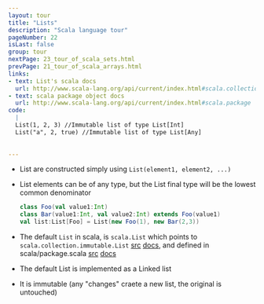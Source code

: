 ```yaml
---
layout: tour
title: "Lists"
description: "Scala language tour"
pageNumber: 22
isLast: false
group: tour
nextPage: 23_tour_of_scala_sets.html
prevPage: 21_tour_of_scala_arrays.html
links:
- text: List's scala docs
  url: http://www.scala-lang.org/api/current/index.html#scala.collection.immutable.List
- text: scala package object docs
  url: http://www.scala-lang.org/api/current/index.html#scala.package
code:
  |
  List(1, 2, 3) //Immutable list of type List[Int]  
  List("a", 2, true) //Immutable list of type List[Any]  
  
  
---
```


- List are constructed simply using `List(element1, element2, ...)`
- List elements can be of any type, but the List final type will be the lowest common denominator 

  ```scala
  class Foo(val value1:Int)
  class Bar(value1:Int, val value2:Int) extends Foo(value1)
  val list:List[Foo] = List(new Foo(1), new Bar(2,3))
  ```
- The default `List` in scala, is `scala.List` which points to `scala.collection.immutable.List` [src](https://github.com/scala/scala/blob/v2.10.2/src/library/scala/collection/immutable/List.scala#L1) [docs](http://www.scala-lang.org/api/current/index.html#scala.collection.immutable.List), and defined in scala/package.scala [src](https://github.com/scala/scala/blob/v2.10.2/src/library/scala/package.scala#L63) [docs](http://www.scala-lang.org/api/current/index.html#scala.package)
- The default List is implemented as a Linked list
- It is immutable (any "changes" craete a new list, the original is untouched)